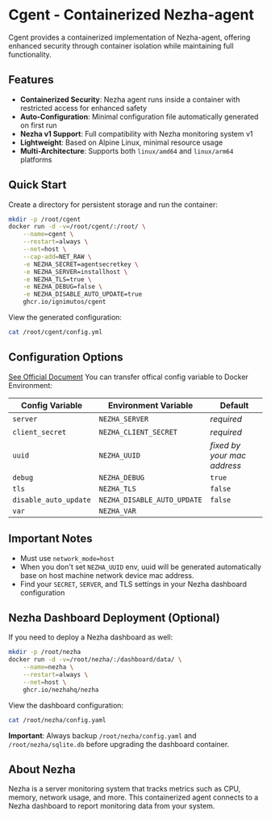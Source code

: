 # Cgent - Containerized Nezha-agent

Cgent provides a containerized implementation of Nezha-agent, offering enhanced security through container isolation while maintaining full functionality.

## Features

- **Containerized Security**: Nezha agent runs inside a container with restricted access for enhanced safety
- **Auto-Configuration**: Minimal configuration file automatically generated on first run
- **Nezha v1 Support**: Full compatibility with Nezha monitoring system v1
- **Lightweight**: Based on Alpine Linux, minimal resource usage
- **Multi-Architecture**: Supports both `linux/amd64` and `linux/arm64` platforms

## Quick Start

Create a directory for persistent storage and run the container:

```bash
mkdir -p /root/cgent
docker run -d -v=/root/cgent/:/root/ \
    --name=cgent \
    --restart=always \
    --net=host \
    --cap-add=NET_RAW \
    -e NEZHA_SECRET=agentsecretkey \
    -e NEZHA_SERVER=installhost \
    -e NEZHA_TLS=true \
    -e NEZHA_DEBUG=false \
    -e NEZHA_DISABLE_AUTO_UPDATE=true
    ghcr.io/ignimutos/cgent
```

View the generated configuration:

```bash
cat /root/cgent/config.yml
```

## Configuration Options

[See Official Document](https://nezha.wiki/en_US/configuration/agent.html#options)
You can transfer offical config variable to Docker Environment:

| Config Variable       | Environment Variable        | Default                     |
| --------------------- | --------------------------- | --------------------------- |
| `server`              | `NEZHA_SERVER`              | _required_                  |
| `client_secret`       | `NEZHA_CLIENT_SECRET`       | _required_                  |
| `uuid`                | `NEZHA_UUID`                | _fixed by your mac address_ |
| `debug`               | `NEZHA_DEBUG`               | `true`                      |
| `tls`                 | `NEZHA_TLS`                 | `false`                     |
| `disable_auto_update` | `NEZHA_DISABLE_AUTO_UPDATE` | `false`                     |
| `var`                 | `NEZHA_VAR`                 |                             |

## Important Notes

- Must use `network_mode=host`
- When you don't set `NEZHA_UUID` env, uuid will be generated automatically base on host machine network device mac address.
- Find your `SECRET`, `SERVER`, and TLS settings in your Nezha dashboard configuration

## Nezha Dashboard Deployment (Optional)

If you need to deploy a Nezha dashboard as well:

```bash
mkdir -p /root/nezha
docker run -d -v=/root/nezha/:/dashboard/data/ \
    --name=nezha \
    --restart=always \
    --net=host \
    ghcr.io/nezhahq/nezha
```

View the dashboard configuration:

```bash
cat /root/nezha/config.yaml
```

**Important**: Always backup `/root/nezha/config.yaml` and `/root/nezha/sqlite.db` before upgrading the dashboard container.

## About Nezha

Nezha is a server monitoring system that tracks metrics such as CPU, memory, network usage, and more. This containerized agent connects to a Nezha dashboard to report monitoring data from your system.
